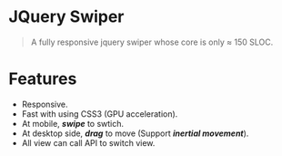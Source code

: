 # JQuery Swiper

> A fully responsive jquery swiper whose core is only ≈ 150 SLOC.

# Features

- Responsive.
- Fast with using CSS3 (GPU acceleration).
- At mobile, **_swipe_** to swtich.
- At desktop side, **_drag_** to move (Support **_inertial movement_**).
- All view can call API to switch view.
